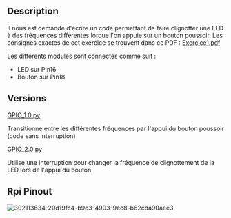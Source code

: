 ## Description
Il nous est demandé d'écrire un code permettant de faire clignotter une LED à des fréquences différentes lorque l'on appuie sur un bouton poussoir.
Les consignes exactes de cet exercice se trouvent dans ce PDF : 
[Exercice1.pdf](https://github.com/user-attachments/files/17187539/Exercice1.pdf)

Les différents modules sont connectés comme suit :
- LED sur Pin16
- Bouton sur Pin18

## Versions
[GPIO_1.0.py](https://github.com/hepl-Heusdain/smartcities/blob/main/GPIO/GPIO_1.0.py)

Transitionne entre les différentes fréquences par l'appui du bouton poussoir (code sans interruption)

[GPIO_2.0.py](https://github.com/hepl-Heusdain/smartcities/blob/main/GPIO/GPIO_2.0.py)

Utilise une interruption pour changer la fréquence de clignottement de la LED lors de l'appui du bouton

## Rpi Pinout
![302113634-20d19fc4-b9c3-4903-9ec8-b62cda90aee3](https://github.com/user-attachments/assets/196273cf-91a6-4708-b48f-fdd046db09e6)
